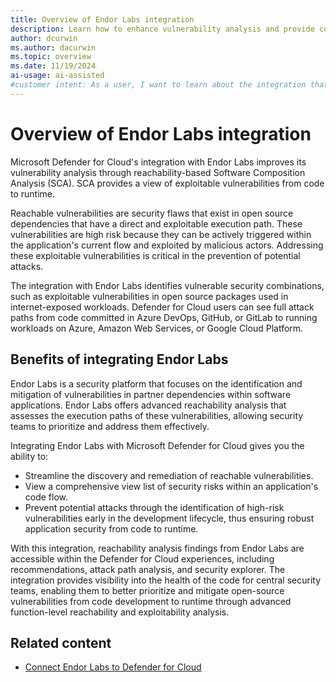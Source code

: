 ```yaml
---
title: Overview of Endor Labs integration
description: Learn how to enhance vulnerability analysis and provide comprehensive visibility of critical vulnerabilities by integrating Endor Labs with Microsoft Defender.
author: dcurwin
ms.author: dacurwin
ms.topic: overview
ms.date: 11/19/2024
ai-usage: ai-assisted
#customer intent: As a user, I want to learn about the integration that exists between Endor Labs and Microsoft Defender for Cloud so that I can enhance the existing vulnerability analysis security capabilities that are provided when Defender for Cloud for comprehensive code to runtime visibility of critical vulnerabilities.
---
```


# Overview of Endor Labs integration

Microsoft Defender for Cloud's integration with Endor Labs improves its vulnerability analysis through reachability-based Software Composition Analysis (SCA). SCA provides a view of exploitable vulnerabilities from code to runtime.

Reachable vulnerabilities are security flaws that exist in open source dependencies that have a direct and exploitable execution path. These vulnerabilities are high risk because they can be actively triggered within the application's current flow and exploited by malicious actors. Addressing these exploitable vulnerabilities is critical in the prevention of potential attacks.

The integration with Endor Labs identifies vulnerable security combinations, such as exploitable vulnerabilities in open source packages used in internet-exposed workloads. Defender for Cloud users can see full attack paths from code committed in Azure DevOps, GitHub, or GitLab to running workloads on Azure, Amazon Web Services, or Google Cloud Platform. 

## Benefits of integrating Endor Labs

Endor Labs is a security platform that focuses on the identification and mitigation of vulnerabilities in partner dependencies within software applications. Endor Labs offers advanced reachability analysis that assesses the execution paths of these vulnerabilities, allowing security teams to prioritize and address them effectively.

Integrating Endor Labs with Microsoft Defender for Cloud gives you the ability to:

- Streamline the discovery and remediation of reachable vulnerabilities.
- View a comprehensive view list of security risks within an application's code flow.
- Prevent potential attacks through the identification of high-risk vulnerabilities early in the development lifecycle, thus ensuring robust application security from code to runtime.

With this integration, reachability analysis findings from Endor Labs are accessible within the Defender for Cloud experiences, including recommendations, attack path analysis, and security explorer. The integration provides visibility into the health of the code for central security teams, enabling them to better prioritize and mitigate open-source vulnerabilities from code development to runtime through advanced function-level reachability and exploitability analysis.

## Related content

- [Connect Endor Labs to Defender for Cloud](connect-endor-labs.md)
